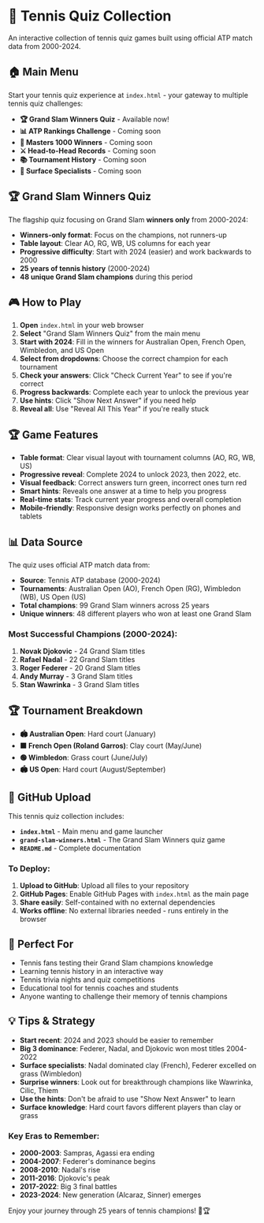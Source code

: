 # 🎾 Tennis Quiz Collection

An interactive collection of tennis quiz games built using official ATP match data from 2000-2024.

## 🏠 Main Menu

Start your tennis quiz experience at `index.html` - your gateway to multiple tennis quiz challenges:

- **🏆 Grand Slam Winners Quiz** - Available now!
- **📊 ATP Rankings Challenge** - Coming soon
- **🥇 Masters 1000 Winners** - Coming soon  
- **⚔️ Head-to-Head Records** - Coming soon
- **📚 Tournament History** - Coming soon
- **🎯 Surface Specialists** - Coming soon

## 🏆 Grand Slam Winners Quiz

The flagship quiz focusing on Grand Slam **winners only** from 2000-2024:

- **Winners-only format**: Focus on the champions, not runners-up
- **Table layout**: Clear AO, RG, WB, US columns for each year
- **Progressive difficulty**: Start with 2024 (easier) and work backwards to 2000
- **25 years of tennis history** (2000-2024)
- **48 unique Grand Slam champions** during this period

## 🎮 How to Play

1. **Open** `index.html` in your web browser
2. **Select** "Grand Slam Winners Quiz" from the main menu
3. **Start with 2024**: Fill in the winners for Australian Open, French Open, Wimbledon, and US Open
4. **Select from dropdowns**: Choose the correct champion for each tournament
5. **Check your answers**: Click "Check Current Year" to see if you're correct
6. **Progress backwards**: Complete each year to unlock the previous year
7. **Use hints**: Click "Show Next Answer" if you need help
8. **Reveal all**: Use "Reveal All This Year" if you're really stuck

## 🏆 Game Features

- **Table format**: Clear visual layout with tournament columns (AO, RG, WB, US)
- **Progressive reveal**: Complete 2024 to unlock 2023, then 2022, etc.
- **Visual feedback**: Correct answers turn green, incorrect ones turn red
- **Smart hints**: Reveals one answer at a time to help you progress
- **Real-time stats**: Track current year progress and overall completion
- **Mobile-friendly**: Responsive design works perfectly on phones and tablets

## 📊 Data Source

The quiz uses official ATP match data from:
- **Source**: Tennis ATP database (2000-2024)
- **Tournaments**: Australian Open (AO), French Open (RG), Wimbledon (WB), US Open (US)
- **Total champions**: 99 Grand Slam winners across 25 years
- **Unique winners**: 48 different players who won at least one Grand Slam

### Most Successful Champions (2000-2024):
1. **Novak Djokovic** - 24 Grand Slam titles
2. **Rafael Nadal** - 22 Grand Slam titles  
3. **Roger Federer** - 20 Grand Slam titles
4. **Andy Murray** - 3 Grand Slam titles
5. **Stan Wawrinka** - 3 Grand Slam titles

## 🏆 Tournament Breakdown

- **🏟️ Australian Open**: Hard court (January)
- **🟫 French Open (Roland Garros)**: Clay court (May/June)  
- **🟢 Wimbledon**: Grass court (June/July)
- **🏟️ US Open**: Hard court (August/September)

## 🚀 GitHub Upload

This tennis quiz collection includes:

- **`index.html`** - Main menu and game launcher
- **`grand-slam-winners.html`** - The Grand Slam Winners quiz game
- **`README.md`** - Complete documentation

### To Deploy:
1. **Upload to GitHub**: Upload all files to your repository
2. **GitHub Pages**: Enable GitHub Pages with `index.html` as the main page
3. **Share easily**: Self-contained with no external dependencies
4. **Works offline**: No external libraries needed - runs entirely in the browser

## 🎯 Perfect For

- Tennis fans testing their Grand Slam champions knowledge
- Learning tennis history in an interactive way
- Tennis trivia nights and quiz competitions
- Educational tool for tennis coaches and students
- Anyone wanting to challenge their memory of tennis champions

## 💡 Tips & Strategy

- **Start recent**: 2024 and 2023 should be easier to remember
- **Big 3 dominance**: Federer, Nadal, and Djokovic won most titles 2004-2022
- **Surface specialists**: Nadal dominated clay (French), Federer excelled on grass (Wimbledon)
- **Surprise winners**: Look out for breakthrough champions like Wawrinka, Cilic, Thiem
- **Use the hints**: Don't be afraid to use "Show Next Answer" to learn
- **Surface knowledge**: Hard court favors different players than clay or grass

### Key Eras to Remember:
- **2000-2003**: Sampras, Agassi era ending
- **2004-2007**: Federer's dominance begins  
- **2008-2010**: Nadal's rise
- **2011-2016**: Djokovic's peak
- **2017-2022**: Big 3 final battles
- **2023-2024**: New generation (Alcaraz, Sinner) emerges

Enjoy your journey through 25 years of tennis champions! 🎾🏆